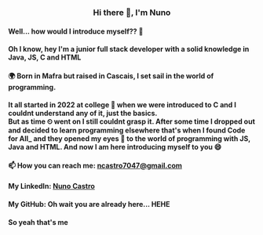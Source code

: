 <h3 align=center> Hi there 👋, I'm Nuno</h3>
<h4>Well... how would I introduce myself?? 🤔</h5>
<h4>Oh I know, hey I'm a junior full stack developer with a solid knowledge in Java, JS, C and HTML</h5>
<h4>🌍 Born in Mafra but raised in Cascais, I set sail in the world of programming.</h5>
<h4>It all started in 2022 at college 🏫 when we were introduced to C and I couldnt understand any of it, just the basics.<br> But as time ⏲ went on I still couldnt grasp it. After some time I dropped out and decided to learn programming elsewhere that's when I found Code for All_ and they opened my eyes 👀 to the world of programming with JS, Java and HTML. And now I am here introducing myself to you 😄
<h4>📫 How you can reach me: <a href=mailto:ncastro7047@gmail.com>ncastro7047@gmail.com</a></h5>
<h4>My LinkedIn: <a href=https://www.linkedin.com/in/nunocastrodeveloper/>Nuno Castro</a></h5>
<h4>My GitHub: Oh wait you are already here... HEHE</h5>
<h4>So yeah that's me</h5>
<!--
**nunocastro04/nunocastro04** is a ✨ _special_ ✨ repository because its `README.md` (this file) appears on your GitHub profile.

Here are some ideas to get you started:

- 🔭 I’m currently working on ...
- 🌱 I’m currently learning ...
- 👯 I’m looking to collaborate on ...
- 🤔 I’m looking for help with ...
- 💬 Ask me about ...
- 📫 How to reach me: ...
- 😄 Pronouns: ...
- ⚡ Fun fact: ...
-->
